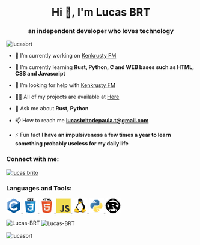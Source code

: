<h1 align="center">Hi 👋, I'm Lucas BRT</h1>
<h3 align="center">an independent developer who loves technology</h3>

<p align="left"> <img src="https://komarev.com/ghpvc/?username=lucasbrt&label=Profile%20views&color=0e75b6&style=flat" alt="lucasbrt" /> </p>

- 🔭 I’m currently working on [Kenkrusty FM](https://github.com/Lucas-BRT/Kenkrusty-FM)

- 🌱 I’m currently learning **Rust, Python, C and WEB bases such as HTML, CSS and Javascript**

- 🤝 I’m looking for help with [Kenkrusty FM](https://github.com/Lucas-BRT/Kenkrusty-FM)

- 👨‍💻 All of my projects are available at [Here](https://github.com/Lucas-BRT?tab=repositories)

- 💬 Ask me about **Rust, Python**

- 📫 How to reach me **lucasbritodepaula.t@gmail.com**

- ⚡ Fun fact **I have an impulsiveness a few times a year to learn something probably useless for my daily life**

<h3 align="left">Connect with me:</h3>
<p align="left">
<a href="https://linkedin.com/in/lucas brito" target="blank"><img align="center" src="https://raw.githubusercontent.com/rahuldkjain/github-profile-readme-generator/master/src/images/icons/Social/linked-in-alt.svg" alt="lucas brito" height="30" width="40" /></a>
</p>

<h3 align="left">Languages and Tools:</h3>
<p align="left"> <a href="https://www.cprogramming.com/" target="_blank" rel="noreferrer"> <img src="https://raw.githubusercontent.com/devicons/devicon/master/icons/c/c-original.svg" alt="c" width="40" height="40"/> </a> <a href="https://www.w3schools.com/css/" target="_blank" rel="noreferrer"> <img src="https://raw.githubusercontent.com/devicons/devicon/master/icons/css3/css3-original-wordmark.svg" alt="css3" width="40" height="40"/> </a> <a href="https://www.w3.org/html/" target="_blank" rel="noreferrer"> <img src="https://raw.githubusercontent.com/devicons/devicon/master/icons/html5/html5-original-wordmark.svg" alt="html5" width="40" height="40"/> </a> <a href="https://developer.mozilla.org/en-US/docs/Web/JavaScript" target="_blank" rel="noreferrer"> <img src="https://raw.githubusercontent.com/devicons/devicon/master/icons/javascript/javascript-original.svg" alt="javascript" width="40" height="40"/> </a> <a href="https://www.linux.org/" target="_blank" rel="noreferrer"> <img src="https://raw.githubusercontent.com/devicons/devicon/master/icons/linux/linux-original.svg" alt="linux" width="40" height="40"/> </a> <a href="https://www.python.org" target="_blank" rel="noreferrer"> <img src="https://raw.githubusercontent.com/devicons/devicon/master/icons/python/python-original.svg" alt="python" width="40" height="40"/> </a> <a href="https://www.rust-lang.org" target="_blank" rel="noreferrer"> <img src="https://raw.githubusercontent.com/devicons/devicon/master/icons/rust/rust-plain.svg" alt="rust" width="40" height="40"/> </a>  </p>

<p><img align="left" src="https://github-readme-stats.vercel.app/api/top-langs?username=Lucas-BRT&show_icons=true&locale=en&layout=compact" alt="Lucas-BRT" /></p>

<p>&nbsp;<img align="center" src="https://github-readme-stats.vercel.app/api?username=Lucas-BRT&show_icons=true&locale=en" alt="Lucas-BRT" /></p>

<p><img align="center" src="https://github-readme-streak-stats.herokuapp.com/?user=Lucas-BRT&" alt="lucasbrt" /></p>
